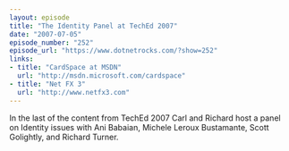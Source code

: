 ```yaml
---
layout: episode
title: "The Identity Panel at TechEd 2007"
date: "2007-07-05"
episode_number: "252"
episode_url: "https://www.dotnetrocks.com/?show=252"
links:
- title: "CardSpace at MSDN"
  url: "http://msdn.microsoft.com/cardspace"
- title: "Net FX 3"
  url: "http://www.netfx3.com"
---
```


In the last of the content from TechEd 2007 Carl and Richard host a panel on Identity issues with Ani Babaian, Michele Leroux Bustamante, Scott Golightly, and Richard Turner.
